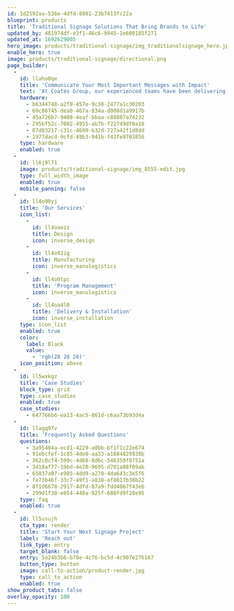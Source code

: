 ```yaml
---
id: 1d2592aa-536e-4dfd-8901-23b7413fc22a
blueprint: products
title: 'Traditional Signage Solutions That Bring Brands to Life'
updated_by: 481974df-e3f1-46c6-9945-1e609185f271
updated_at: 1692629005
hero_image: products/traditional-signage/img_traditionalsignage_hero.jpg
enable_hero: true
image: products/traditional-signage/directional.png
page_builder:
  -
    id: llaho0qe
    title: 'Communicate Your Most Important Messages with Impact'
    text: 'At Coates Group, our experienced teams have been delivering best-in-class indoor and outdoor signage to meet the highest standards of safety, compliance, and durability for the world’s leading brands since 1963. Our solutions bring together cutting-edge technology and impactful design and messaging, enabling national and global brands to stand out from the crowd.'
    hardware:
      - b6344748-a2f8-457e-9c38-2477a1c30203
      - 69c86745-dea0-467a-834a-d008d1a9917b
      - 45a726b7-9408-4eaf-bbaa-c88087a74232
      - 295bf52c-7002-4955-ab7b-f22749df0a18
      - 07d83217-c31c-4699-b32d-727a42f1d8dd
      - 1977dacd-9cfd-49b3-941b-f43fe9703856
    type: hardware
    enabled: true
  -
    id: ll6j9l71
    image: products/traditional-signage/img_8555-edit.jpg
    type: full_width_image
    enabled: true
    mobile_panning: false
  -
    id: ll4o90yj
    title: 'Our Services'
    icon_list:
      -
        id: ll4oaezz
        title: Design
        icon: inverse_design
      -
        id: ll4o92ig
        title: Manufacturing
        icon: inverse_manulogistics
      -
        id: ll4o9tpc
        title: 'Program Management'
        icon: inverse_manulogistics
      -
        id: ll4oa4l0
        title: 'Delivery & Installation'
        icon: inverse_installation
    type: icon_list
    enabled: true
    color:
      label: Black
      value:
        - 'rgb(28 28 28)'
    icon_position: above
  -
    id: ll5wxkgz
    title: 'Case Studies'
    block_type: grid
    type: case_studies
    enabled: true
    case_studies:
      - 647766b6-ea13-4ac5-861d-c6aa73b93d4a
  -
    id: llagq97v
    title: 'Frequently Asked Questions'
    questions:
      - 3a95404a-ecd1-4229-a0bb-bf1f1c22e674
      - 91ebcfef-1c85-4de0-aa33-a1684829930b
      - 362c0cf4-599c-4d68-8d6c-546359f0751a
      - 3418af77-19bd-4e20-9695-d701a08f09ab
      - 65037a07-e985-4dd9-a270-4da643c3e5f6
      - fe73b46f-33c7-49f1-a838-af8817b38b22
      - 8f1d6678-2917-4dfd-87a9-fdd40b7f43eb
      - 299d1f30-e854-448a-925f-688fd9f28e95
    type: faq
    enabled: true
  -
    id: ll5usujh
    cta_type: render
    title: 'Start Your Next Signage Project'
    label: 'Reach out'
    link_type: entry
    target_blank: false
    entry: 5a24b3b6-b78e-4c76-bc5d-4c907e27b167
    button_type: button
    image: call-to-action/product-render.jpg
    type: call_to_action
    enabled: true
show_product_tabs: false
overlay_opacity: 100
---
```


